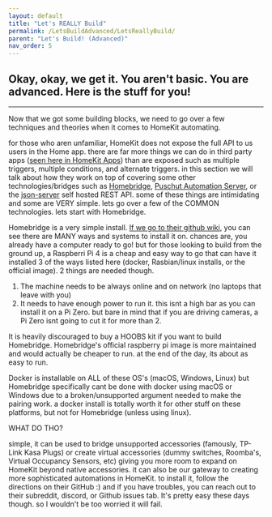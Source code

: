 ```yaml
---
layout: default
title: "Let's REALLY Build"
permalink: /LetsBuildAdvanced/LetsReallyBuild/
parent: "Let's Build! (Advanced)"
nav_order: 5
---
```

## Okay, okay, we get it. You aren't basic. You are advanced. Here is the stuff for you!
---

Now that we got some building blocks, we need to go over a few techniques and theories when it comes to HomeKit automating.

for those who aren unfamiliar, HomeKit does not expose the full API to us users in the Home app. there are far more things we can do in third party apps ([seen here in HomeKit Apps](https://parkthecar.github.io/getting-started/homekit-apps/)) than are exposed such as multiple triggers, multiple conditions, and alternate triggers. in this section we will talk about how they work on top of covering some other technologies/bridges such as [Homebridge](https://homebridge.io), [Puschut Automation Server](https://www.pushcut.io/index.html), or the [json-server](https://www.npmjs.com/package/json-server) self hosted REST API. some of these things are intimidating and some are VERY simple. lets go over a few of the COMMON technologies. lets start with Homebridge.

Homebridge is a very simple install. [If we go to their github wiki](https://github.com/homebridge/homebridge/wiki), you can see there are MANY ways and systems to install it on. chances are, you already have a computer ready to go! but for those looking to build from the ground up, a Raspberri Pi 4 is a cheap and easy way to go that can have it installed 3 of the ways listed here (docker, Rasbian/linux installs, or the official image). 2 things are needed though.

1. The machine needs to be always online and on network (no laptops that leave with you)
2. It needs to have enough power to run it. this isnt a high bar as you can install it on a Pi Zero. but bare in mind that if you are driving cameras, a Pi Zero isnt going to cut it for more than 2.

It is heavily discouraged to buy a HOOBS kit if you want to build Homebridge. Homebridge's official raspberry pi image is more maintained and would actually be cheaper to run. at the end of the day, its about as easy to run.

Docker is installable on ALL of these OS's (macOS, Windows, Linux) but Homebridge specifically cant be done with docker using macOS or Windows due to a broken/unsupported argument needed to make the pairing work. a docker install is totally worth it for other stuff on these platforms, but not for Homebridge (unless using linux).

WHAT DO THO?

simple, it can be used to bridge unsupported accessories (famously, TP-Link Kasa Plugs) or create virtual accessories (dummy switches, Roomba's, Virtual Occupancy Sensors, etc) giving you more room to expand on HomeKit beyond native accessories. it can also be our gateway to creating more sophisticated automations in HomeKit. to install it, follow the directions on their GitHub :) and if you have troubles, you can reach out to their subreddit, discord, or Github issues tab. It's pretty easy these days though. so I wouldn't be too worried it will fail.
